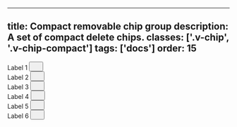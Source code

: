 <!--
 *              Copyright (c) 2025 Visa, Inc.
 *
 * Licensed under the Apache License, Version 2.0 (the "License");
 * you may not use this file except in compliance with the License.
 * You may obtain a copy of the License at
 *
 *         http://www.apache.org/licenses/LICENSE-2.0
 *
 * Unless required by applicable law or agreed to in writing, software
 * distributed under the License is distributed on an "AS IS" BASIS,
 * WITHOUT WARRANTIES OR CONDITIONS OF ANY KIND, either express or implied.
 * See the License for the specific language governing permissions and
 * limitations under the License.
 *
 -->
---
title: Compact removable chip group
description: A set of compact delete chips. 
classes: ['.v-chip', '.v-chip-compact']
tags: ['docs']
order: 15
---

<div class="v-flex v-col-gap-8 v-row-gap-10 v-flex-wrap" style="inline-size: 70%">
  <div class="v-chip v-chip-compact v-flex">
    <span>
      Label 1
    </span>
    <button aria-label="clear" class="v-button v-button-icon v-button-tertiary v-button-subtle" type="button">
      <svg class="v-icon v-icon-visa v-icon-tiny" height="16" viewbox="0 0 16 16" width="16">
        <use href="#visa-clear-alt-tiny">
        </use>
      </svg>
    </button>
  </div>
  <div class="v-chip v-chip-compact v-flex">
    <span>
      Label 2
    </span>
    <button aria-label="clear" class="v-button v-button-icon v-button-tertiary v-button-subtle" type="button">
      <svg class="v-icon v-icon-visa v-icon-tiny" height="16" viewbox="0 0 16 16" width="16">
        <use href="#visa-clear-alt-tiny">
        </use>
      </svg>
    </button>
  </div>
  <div class="v-chip v-chip-compact v-flex">
    <span>
      Label 3
    </span>
    <button aria-label="clear" class="v-button v-button-icon v-button-tertiary v-button-subtle" type="button">
      <svg class="v-icon v-icon-visa v-icon-tiny" height="16" viewbox="0 0 16 16" width="16">
        <use href="#visa-clear-alt-tiny">
        </use>
      </svg>
    </button>
  </div>
  <div class="v-chip v-chip-compact v-flex">
    <span>
      Label 4
    </span>
    <button aria-label="clear" class="v-button v-button-icon v-button-tertiary v-button-subtle" type="button">
      <svg class="v-icon v-icon-visa v-icon-tiny" height="16" viewbox="0 0 16 16" width="16">
        <use href="#visa-clear-alt-tiny">
        </use>
      </svg>
    </button>
  </div>
  <div class="v-chip v-chip-compact v-flex">
    <span>
      Label 5
    </span>
    <button aria-label="clear" class="v-button v-button-icon v-button-tertiary v-button-subtle" type="button">
      <svg class="v-icon v-icon-visa v-icon-tiny" height="16" viewbox="0 0 16 16" width="16">
        <use href="#visa-clear-alt-tiny">
        </use>
      </svg>
    </button>
  </div>
  <div class="v-chip v-chip-compact v-flex">
    <span>
      Label 6
    </span>
    <button aria-label="clear" class="v-button v-button-icon v-button-tertiary v-button-subtle" type="button">
      <svg class="v-icon v-icon-visa v-icon-tiny" height="16" viewbox="0 0 16 16" width="16">
        <use href="#visa-clear-alt-tiny">
        </use>
      </svg>
    </button>
  </div>
  <div>
  </div>
</div>
